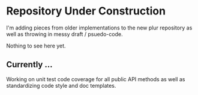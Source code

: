 Repository Under Construction
=============================

I'm adding pieces from older implementations to the new plur repository as well as throwing in messy draft / psuedo-code.

Nothing to see here yet.

Currently ...
-------------

Working on unit test code coverage for all public API methods as well as standardizing code style and doc templates.
